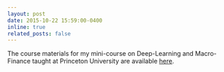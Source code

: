 ```yaml
---
layout: post
date: 2015-10-22 15:59:00-0400
inline: true
related_posts: false
---
```


The course materials for my mini-course on Deep-Learning and Macro-Finance taught at Princeton University are available [here](https://bcf.princeton.edu/events/mini-lecture-deep-learning-and-macrofinance/).



